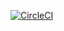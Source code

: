 [![CircleCI](https://circleci.com/gh/hamedasemi/lantmateriet-client.svg?style=svg?style=svg)](https://circleci.com/gh/hamedasemi/lantmateriet-client)